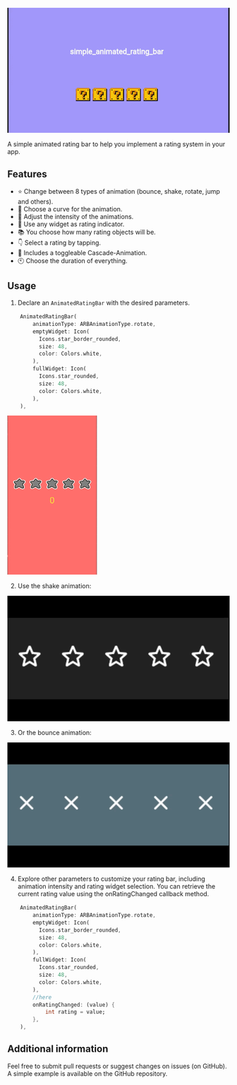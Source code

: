 <!--
This README describes the package. If you publish this package to pub.dev,
this README's contents appear on the landing page for your package.

For information about how to write a good package README, see the guide for
[writing package pages](https://dart.dev/guides/libraries/writing-package-pages).

For general information about developing packages, see the Dart guide for
[creating packages](https://dart.dev/guides/libraries/create-library-packages)
and the Flutter guide for
[developing packages and plugins](https://flutter.dev/developing-packages).
-->

![DEMO0](example/assets/mario_large.gif)

A simple animated rating bar to help you implement a rating system in your app.

## Features

- :star: Change between 8 types of animation (bounce, shake, rotate, jump and others).
- :dizzy: Choose a curve for the animation.
- :muscle: Adjust the intensity of the animations.
- :basketball: Use any widget as rating indicator.
- :books: You choose how many rating objects will be.
- :point_down: Select a rating by tapping.
- :rainbow: Includes a toggleable Cascade-Animation.
- :clock10: Choose the duration of everything.

## Usage

1. Declare an `AnimatedRatingBar` with the desired parameters.

```dart
    AnimatedRatingBar(
        animationType: ARBAnimationType.rotate,
        emptyWidget: Icon(
          Icons.star_border_rounded,
          size: 48,
          color: Colors.white,
        ),
        fullWidget: Icon(
          Icons.star_rounded,
          size: 48,
          color: Colors.white,
        ),
    ),
```

![DEMO1](example/assets/rotate.gif)

2. Use the shake animation:

![DEMO2](example/assets/shake.gif)

3. Or the bounce animation:

![DEMO3](example/assets/bounce.gif)

4. Explore other parameters to customize your rating bar, including animation intensity and rating widget selection. You can retrieve the current rating value using the onRatingChanged callback method.

```dart
    AnimatedRatingBar(
        animationType: ARBAnimationType.rotate,
        emptyWidget: Icon(
          Icons.star_border_rounded,
          size: 48,
          color: Colors.white,
        ),
        fullWidget: Icon(
          Icons.star_rounded,
          size: 48,
          color: Colors.white,
        ),
        //here
        onRatingChanged: (value) {
            int rating = value;
        },
    ),
```

## Additional information

Feel free to submit pull requests or suggest changes on issues (on GitHub). A simple example is available on the GitHub repository.
